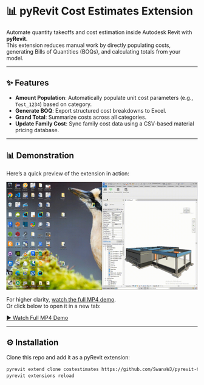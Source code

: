 # 📊 pyRevit Cost Estimates Extension

Automate quantity takeoffs and cost estimation inside Autodesk Revit with **pyRevit**.  
This extension reduces manual work by directly populating costs, generating Bills of Quantities (BOQs), and calculating totals from your model.

---

## ✨ Features

- **Amount Population**: Automatically populate unit cost parameters (e.g., `Test_1234`) based on category.  
- **Generate BOQ**: Export structured cost breakdowns to Excel.  
- **Grand Total**: Summarize costs across all categories.  
- **Update Family Cost**: Sync family cost data using a CSV-based material pricing database.  

---

## 📊 Demonstration

Here’s a quick preview of the extension in action:

![PyCostEstimate Demo](assets/PyCostEstimate_Demo_HD.gif)

For higher clarity, [watch the full MP4 demo](assets/PyCostEstimate%20Demo%20video.mp4).  
Or click below to open it in a new tab:

<a href="assets/PyCostEstimate%20Demo%20video.mp4" target="_blank">▶ Watch Full MP4 Demo</a>

---

## ⚙️ Installation

Clone this repo and add it as a pyRevit extension:

```bash
pyrevit extend clone costestimates https://github.com/SwanaWJ/pyrevit-CostEstimates.git
pyrevit extensions reload
